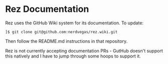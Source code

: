 # Rez Documentation

Rez uses the GitHub Wiki system for its documentation. To update:

    ]$ git clone git@github.com:nerdvegas/rez.wiki.git

Then follow the README.md instructions in that repository.

Rez is not currently accepting documentation PRs - GutHub doesn't support this
natively and I have to jump through some hoops to support it.
